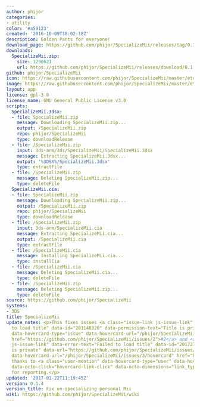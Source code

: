 ```yaml
---
author: phijor
categories:
- utility
color: '#a59123'
created: '2016-10-09T18:02:18Z'
description: Golden Pants for everyone!
download_page: https://github.com/phijor/SpecializeMii/releases/tag/0.1.4
downloads:
  SpecializeMii.zip:
    size: 1290621
    url: https://github.com/phijor/SpecializeMii/releases/download/0.1.4/SpecializeMii.zip
github: phijor/SpecializeMii
icon: https://raw.githubusercontent.com/phijor/SpecializeMii/master/etc/icon.png
image: https://raw.githubusercontent.com/phijor/SpecializeMii/master/etc/banner.png
layout: app
license: gpl-3.0
license_name: GNU General Public License v3.0
scripts:
  SpecializeMii.3dsx:
  - file: SpecializeMii.zip
    message: Downloading SpecializeMii.zip...
    output: /SpecializeMii.zip
    repo: phijor/SpecializeMii
    type: downloadRelease
  - file: /SpecializeMii.zip
    input: 3ds-arm/3ds/SpecializeMii/SpecializeMii.3dsx
    message: Extracting SpecializeMii.3dsx...
    output: '%3DSX%/SpecializeMii.3dsx'
    type: extractFile
  - file: /SpecializeMii.zip
    message: Deleting SpecializeMii.zip...
    type: deleteFile
  SpecializeMii.cia:
  - file: SpecializeMii.zip
    message: Downloading SpecializeMii.zip...
    output: /SpecializeMii.zip
    repo: phijor/SpecializeMii
    type: downloadRelease
  - file: /SpecializeMii.zip
    input: 3ds-arm/SpecializeMii.cia
    message: Extracting SpecializeMii.cia...
    output: /SpecializeMii.cia
    type: extractFile
  - file: /SpecializeMii.cia
    message: Installing SpecializeMii.cia...
    type: installCia
  - file: /SpecializeMii.cia
    message: Deleting SpecializeMii.cia...
    type: deleteFile
  - file: /SpecializeMii.zip
    message: Deleting SpecializeMii.zip...
    type: deleteFile
source: https://github.com/phijor/SpecializeMii
systems:
- 3DS
title: SpecializeMii
update_notes: <p>This fixes issues <a class="issue-link js-issue-link" data-error-text="Failed
  to load title" data-id="201148320" data-permission-text="Title is private" data-url="https://github.com/phijor/SpecializeMii/issues/2"
  data-hovercard-type="issue" data-hovercard-url="/phijor/SpecializeMii/issues/2/hovercard"
  href="https://github.com/phijor/SpecializeMii/issues/2">#2</a> and <a class="issue-link
  js-issue-link" data-error-text="Failed to load title" data-id="201727055" data-permission-text="Title
  is private" data-url="https://github.com/phijor/SpecializeMii/issues/3" data-hovercard-type="issue"
  data-hovercard-url="/phijor/SpecializeMii/issues/3/hovercard" href="https://github.com/phijor/SpecializeMii/issues/3">#3</a>,
  thanks to <a class="user-mention" data-hovercard-type="user" data-hovercard-url="/users/XT-8147/hovercard"
  data-octo-click="hovercard-link-click" data-octo-dimensions="link_type:self" href="https://github.com/XT-8147">@XT-8147</a>
  for reporting.</p>
updated: '2017-01-22T11:19:45Z'
version: 0.1.4
version_title: Fix un-specializing personal Mii
wiki: https://github.com/phijor/SpecializeMii/wiki
---
```

